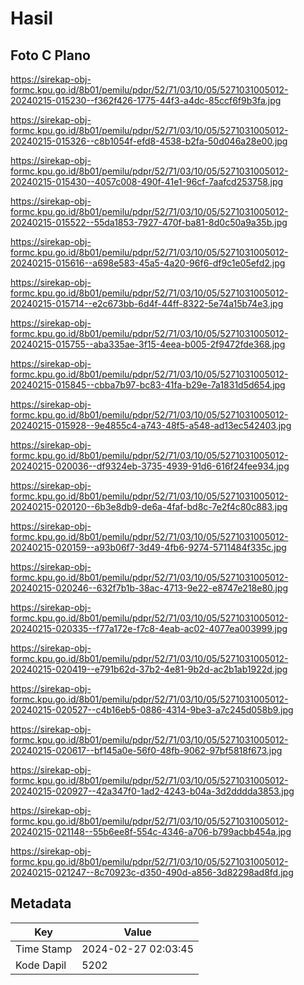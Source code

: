 # Hasil

## Foto C Plano

https://sirekap-obj-formc.kpu.go.id/8b01/pemilu/pdpr/52/71/03/10/05/5271031005012-20240215-015230--f362f426-1775-44f3-a4dc-85ccf6f9b3fa.jpg

https://sirekap-obj-formc.kpu.go.id/8b01/pemilu/pdpr/52/71/03/10/05/5271031005012-20240215-015326--c8b1054f-efd8-4538-b2fa-50d046a28e00.jpg

https://sirekap-obj-formc.kpu.go.id/8b01/pemilu/pdpr/52/71/03/10/05/5271031005012-20240215-015430--4057c008-490f-41e1-96cf-7aafcd253758.jpg

https://sirekap-obj-formc.kpu.go.id/8b01/pemilu/pdpr/52/71/03/10/05/5271031005012-20240215-015522--55da1853-7927-470f-ba81-8d0c50a9a35b.jpg

https://sirekap-obj-formc.kpu.go.id/8b01/pemilu/pdpr/52/71/03/10/05/5271031005012-20240215-015616--a698e583-45a5-4a20-96f6-df9c1e05efd2.jpg

https://sirekap-obj-formc.kpu.go.id/8b01/pemilu/pdpr/52/71/03/10/05/5271031005012-20240215-015714--e2c673bb-6d4f-44ff-8322-5e74a15b74e3.jpg

https://sirekap-obj-formc.kpu.go.id/8b01/pemilu/pdpr/52/71/03/10/05/5271031005012-20240215-015755--aba335ae-3f15-4eea-b005-2f9472fde368.jpg

https://sirekap-obj-formc.kpu.go.id/8b01/pemilu/pdpr/52/71/03/10/05/5271031005012-20240215-015845--cbba7b97-bc83-41fa-b29e-7a1831d5d654.jpg

https://sirekap-obj-formc.kpu.go.id/8b01/pemilu/pdpr/52/71/03/10/05/5271031005012-20240215-015928--9e4855c4-a743-48f5-a548-ad13ec542403.jpg

https://sirekap-obj-formc.kpu.go.id/8b01/pemilu/pdpr/52/71/03/10/05/5271031005012-20240215-020036--df9324eb-3735-4939-91d6-616f24fee934.jpg

https://sirekap-obj-formc.kpu.go.id/8b01/pemilu/pdpr/52/71/03/10/05/5271031005012-20240215-020120--6b3e8db9-de6a-4faf-bd8c-7e2f4c80c883.jpg

https://sirekap-obj-formc.kpu.go.id/8b01/pemilu/pdpr/52/71/03/10/05/5271031005012-20240215-020159--a93b06f7-3d49-4fb6-9274-5711484f335c.jpg

https://sirekap-obj-formc.kpu.go.id/8b01/pemilu/pdpr/52/71/03/10/05/5271031005012-20240215-020246--632f7b1b-38ac-4713-9e22-e8747e218e80.jpg

https://sirekap-obj-formc.kpu.go.id/8b01/pemilu/pdpr/52/71/03/10/05/5271031005012-20240215-020335--f77a172e-f7c8-4eab-ac02-4077ea003999.jpg

https://sirekap-obj-formc.kpu.go.id/8b01/pemilu/pdpr/52/71/03/10/05/5271031005012-20240215-020419--e791b62d-37b2-4e81-9b2d-ac2b1ab1922d.jpg

https://sirekap-obj-formc.kpu.go.id/8b01/pemilu/pdpr/52/71/03/10/05/5271031005012-20240215-020527--c4b16eb5-0886-4314-9be3-a7c245d058b9.jpg

https://sirekap-obj-formc.kpu.go.id/8b01/pemilu/pdpr/52/71/03/10/05/5271031005012-20240215-020617--bf145a0e-56f0-48fb-9062-97bf5818f673.jpg

https://sirekap-obj-formc.kpu.go.id/8b01/pemilu/pdpr/52/71/03/10/05/5271031005012-20240215-020927--42a347f0-1ad2-4243-b04a-3d2dddda3853.jpg

https://sirekap-obj-formc.kpu.go.id/8b01/pemilu/pdpr/52/71/03/10/05/5271031005012-20240215-021148--55b6ee8f-554c-4346-a706-b799acbb454a.jpg

https://sirekap-obj-formc.kpu.go.id/8b01/pemilu/pdpr/52/71/03/10/05/5271031005012-20240215-021247--8c70923c-d350-490d-a856-3d82298ad8fd.jpg


## Metadata

| Key        | Value               |
| ---------- | ------------------- |
| Time Stamp | 2024-02-27 02:03:45 |
| Kode Dapil | 5202                |



